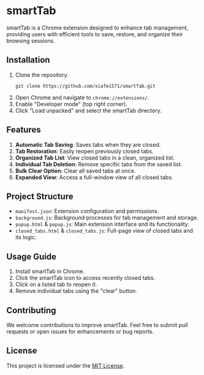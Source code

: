 # smartTab

smartTab is a Chrome extension designed to enhance tab management, providing users with efficient tools to save, restore, and organize their browsing sessions.

## Installation

1. Clone the repository:
   ```
   git clone https://github.com/xiafei571/smartTab.git
   ```
2. Open Chrome and navigate to `chrome://extensions/`.
3. Enable "Developer mode" (top right corner).
4. Click "Load unpacked" and select the smartTab directory.

## Features

1. **Automatic Tab Saving**: Saves tabs when they are closed.
2. **Tab Restoration**: Easily reopen previously closed tabs.
3. **Organized Tab List**: View closed tabs in a clean, organized list.
4. **Individual Tab Deletion**: Remove specific tabs from the saved list.
5. **Bulk Clear Option**: Clear all saved tabs at once.
6. **Expanded View**: Access a full-window view of all closed tabs.

## Project Structure

- `manifest.json`: Extension configuration and permissions.
- `background.js`: Background processes for tab management and storage.
- `popup.html` & `popup.js`: Main extension interface and its functionality.
- `closed_tabs.html` & `closed_tabs.js`: Full-page view of closed tabs and its logic.

## Usage Guide

1. Install smartTab in Chrome.
2. Click the smartTab icon to access recently closed tabs.
3. Click on a listed tab to reopen it.
4. Remove individual tabs using the "clear" button.

## Contributing

We welcome contributions to improve smartTab. Feel free to submit pull requests or open issues for enhancements or bug reports.

## License

This project is licensed under the [MIT License](LICENSE).
